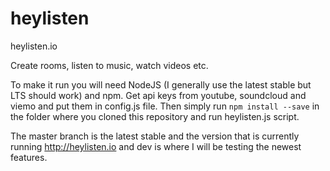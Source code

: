 # heylisten

heylisten.io

Create rooms, listen to music, watch videos etc.

To make it run you will need NodeJS (I generally use the latest stable but LTS should work)
and npm. Get api keys from youtube, soundcloud and viemo and put them in config.js file. Then simply run ``npm install --save`` in the folder where you cloned this repository and run heylisten.js script.


The master branch is the latest stable and the version that is currently running http://heylisten.io and dev is where I will be testing the newest features. 
